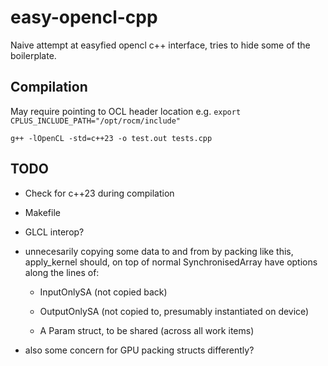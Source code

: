 # easy-opencl-cpp

Naive attempt at easyfied opencl c++ interface, tries to hide some of the boilerplate.

## Compilation

May require pointing to OCL header location e.g.
`export CPLUS_INCLUDE_PATH="/opt/rocm/include"`

`g++ -lOpenCL -std=c++23 -o test.out tests.cpp`

## TODO

* Check for c++23 during compilation

* Makefile

* GLCL interop?

* unnecesarily copying some data to and from by packing like this, apply_kernel should, on top of normal SynchronisedArray have options along the lines of:

    * InputOnlySA (not copied back)

    * OutputOnlySA (not copied to, presumably instantiated on device)

    * A Param struct, to be shared (across all work items)

* also some concern for GPU packing structs differently?

